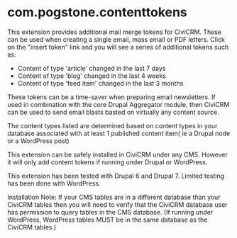 com.pogstone.contenttokens
==========================

This extension provides additional mail merge tokens for CiviCRM. These can be used when creating a single email, mass email or PDF letters. Click on the "insert token" link and you will see a series of additional tokens such as:

- Content of type 'article' changed in the last 7 days
- Content of type 'blog' changed in the last 4 weeks
- Content of type 'feed item' changed in the last 3 months

These tokens can be a time-saver when preparing email newsletters.  If used in combination with the core Drupal Aggregator module, then CiviCRM can be used to send email blasts basted on virtually any content source. 

The content types listed are determined based on content types in your database associated with at least 1 published content item( ie a Drupal node or a WordPress post)

This extension can be safely installed in CiviCRM under any CMS. However it will only add content tokens if running under Drupal or WordPress.

This extension has been tested with Drupal 6 and Drupal 7. Limited testing has been done with WordPress.

Installation Note: If your CMS tables are in a different database than your CiviCRM tables then you will need to verify that the CiviCRM database user has permission to query tables in the CMS database. (If running under WordPress, WordPress tables MUST be in the same database as the CiviCRM tables.) 